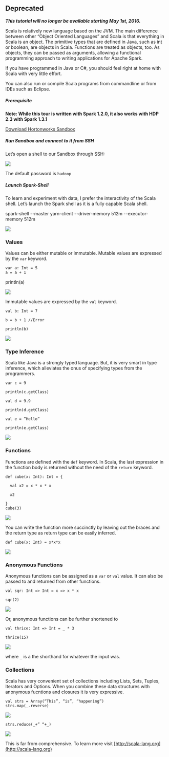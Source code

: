 ## Deprecated

***This tutorial will no longer be available starting May 1st, 2016.***

Scala is relatively new language based on the JVM. The main difference between other “Object Oriented Languages” and Scala is that everything in Scala is an object. The primitive types that are defined in Java, such as int or boolean, are objects in Scala. Functions are treated as objects, too. As objects, they can be passed as arguments, allowing a functional programming approach to writing applications for Apache Spark.

If you have programmed in Java or C#, you should feel right at home with Scala with very little effort.

You can also run or compile Scala programs from commandline or from IDEs such as Eclipse.

##### Prerequisite  
**Note: While this tour is written with Spark 1.2.0, it also works with HDP 2.3 with Spark 1.3.1**

[Download Hortonworks Sandbox](http://hortonworks.com/products/hortonworks-sandbox/#install)

##### Run Sandbox and connect to it from SSH

Let’s open a shell to our Sandbox through SSH:

![](/assets/a-short-primer-on-scala/Screenshot_2015-04-13_07_58_43.png)

The default password is `hadoop`

##### Launch Spark-Shell

To learn and experiment with data, I prefer the interactivity of the Scala shell. Let’s launch the Spark shell as it is a fully capable Scala shell.

spark-shell --master yarn-client --driver-memory 512m --executor-memory 512m

![](/assets/a-short-primer-on-scala/Screenshot%202015-06-08%2013.20.55.png)

### Values

Values can be either mutable or immutable. Mutable values are expressed by the `var` keyword.

    var a: Int = 5
    a = a + 1

println(a)

![](/assets/a-short-primer-on-scala/Screenshot%202015-06-08%2012.26.39.png)

Immutable values are expressed by the `val` keyword.

    val b: Int = 7

    b = b + 1 //Error

    println(b)

![](/assets/a-short-primer-on-scala/Screenshot%202015-06-08%2012.29.13.png)

### Type Inference

Scala like Java is a strongly typed language. But, it is very smart in type inference, which alleviates the onus of specifying types from the programmers.

    var c = 9

    println(c.getClass)

    val d = 9.9

    println(d.getClass)

    val e = “Hello“

    println(e.getClass)

![](/assets/a-short-primer-on-scala/Screenshot%202015-06-08%2012.52.36.png)

### Functions

Functions are defined with the `def` keyword. In Scala, the last expression in the function body is returned without the need of the `return` keyword.

    def cube(x: Int): Int = {

      val x2 = x * x * x

      x2

    }
    cube(3)

![](/assets/a-short-primer-on-scala/Screenshot%202015-06-08%2013.24.04.png)

You can write the function more succinctly by leaving out the braces and the return type as return type can be easily inferred.

    def cube(x: Int) = x*x*x

![](/assets/a-short-primer-on-scala/Screenshot%202015-06-08%2013.27.58.png)

### Anonymous Functions

Anonymous functions can be assigned as a `var` or `val` value. It can also be passed to and returned from other functions.

    val sqr: Int => Int = x => x * x

    sqr(2)

![](/assets/a-short-primer-on-scala/Screenshot%202015-06-08%2013.50.40.png)

Or, anonymous functions can be further shortened to

    val thrice: Int => Int = _ * 3

    thrice(15)

![](/assets/a-short-primer-on-scala/Screenshot%202015-06-08%2013.58.41.png)

where `_` is a the shorthand for whatever the input was.

### Collections

Scala has very convenient set of collections including Lists, Sets, Tuples, Iterators and Options. When you combine these data structures with anonymous fucntions and closures it is very expressive.

    val strs = Array(“This”, “is”, “happening”)
    strs.map(_.reverse)

![](/assets/a-short-primer-on-scala/Screenshot%202015-06-08%2014.38.48.png)

    strs.reduce(_+” “+_)

![](/assets/a-short-primer-on-scala/Screenshot%202015-06-08%2014.28.31.png)

This is far from comprehensive. To learn more visit [http://scala-lang.org](http://scala-lang.org)
